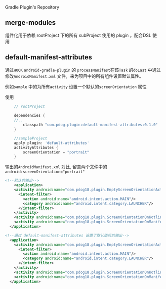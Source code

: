 
Gradle Plugin's Repository

## merge-modules
组件化用于依赖 rootProject 下的所有 subProject 使用的 plugin ，配合DSL 使用


## default-manifest-attributes

通过`HOOK` `android-gradle-plugin` 的 `processManifest`在该`Task` 的`doLast` 中通过修改`AndroidManifest.xml` 文件，来为项目中的所有组件设置默认属性。

例如`sample` 中的为所有`activity` 设置一个默认的`screenOrientation` 属性

使用
```groovy
    // rootProject
    
    dependencies {
    //..
        classpath "com.pdog.plugin:default-manifest-attributes:0.1.0"
    }
```

```groovy
    //sampleProject
    apply plugin: 'default-attributes'
    activityAttributes {
        screenOrientation = "portrait"
    }
```

输出的`AndroidManifest.xml` 对比, 留意两个文件中的 `android:screenOrientation="portrait"` 

```xml
<!--默认的输出-->
    <application>
    <activity android:name="com.pdog18.plugin.EmptyScreenOrientationActivity"  >
      <intent-filter>
        <action android:name="android.intent.action.MAIN"/>
        <category android:name="android.intent.category.LAUNCHER"/>
      </intent-filter>
    </activity>
    <activity android:name="com.pdog18.plugin.ScreenOrientationOnKotlinCodeActivity" />
    <activity android:name="com.pdog18.plugin.ScreenOrientationOnManifestActivity" android:screenOrientation="portrait"/>
  </application>
```

```xml
<!--通过 default-manifest-attributes 设置了默认值后的输出-->
  <application>
    <activity android:name="com.pdog18.plugin.EmptyScreenOrientationActivity"  android:screenOrientation="portrait">
      <intent-filter>
        <action android:name="android.intent.action.MAIN"/>
        <category android:name="android.intent.category.LAUNCHER"/>
      </intent-filter>
    </activity>
    <activity android:name="com.pdog18.plugin.ScreenOrientationOnKotlinCodeActivity" android:screenOrientation="portrait"/>
    <activity android:name="com.pdog18.plugin.ScreenOrientationOnManifestActivity" android:screenOrientation="portrait"/>
  </application>
```
